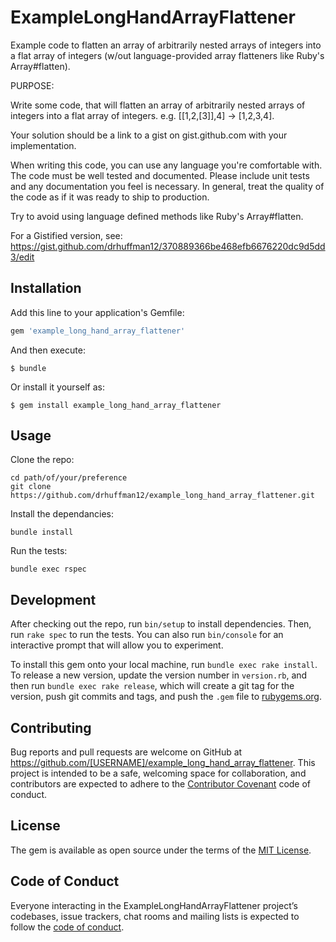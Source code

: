 # ExampleLongHandArrayFlattener

Example code to flatten an array of arbitrarily nested arrays of integers into a flat array of integers (w/out language-provided array flatteners like Ruby's Array#flatten).

PURPOSE:

Write some code, that will flatten an array of arbitrarily nested arrays of integers into a flat array of integers.
e.g. [[1,2,[3]],4] -> [1,2,3,4]. 

Your solution should be a link to a gist on gist.github.com with your implementation.

When writing this code, you can use any language you're comfortable with. The code must be well tested and documented.
Please include unit tests and any documentation you feel is necessary. In general, treat the quality of the code as
if it was ready to ship to production.

Try to avoid using language defined methods like Ruby's Array#flatten.

For a Gistified version, see: https://gist.github.com/drhuffman12/370889366be468efb6676220dc9d5dd3/edit

## Installation

Add this line to your application's Gemfile:

```ruby
gem 'example_long_hand_array_flattener'
```

And then execute:

    $ bundle

Or install it yourself as:

    $ gem install example_long_hand_array_flattener

## Usage

Clone the repo:

```
cd path/of/your/preference
git clone https://github.com/drhuffman12/example_long_hand_array_flattener.git
```

Install the dependancies:

```
bundle install
```

Run the tests:

```
bundle exec rspec
```

## Development

After checking out the repo, run `bin/setup` to install dependencies. Then, run `rake spec` to run the tests. You can also run `bin/console` for an interactive prompt that will allow you to experiment.

To install this gem onto your local machine, run `bundle exec rake install`. To release a new version, update the version number in `version.rb`, and then run `bundle exec rake release`, which will create a git tag for the version, push git commits and tags, and push the `.gem` file to [rubygems.org](https://rubygems.org).

## Contributing

Bug reports and pull requests are welcome on GitHub at https://github.com/[USERNAME]/example_long_hand_array_flattener. This project is intended to be a safe, welcoming space for collaboration, and contributors are expected to adhere to the [Contributor Covenant](http://contributor-covenant.org) code of conduct.

## License

The gem is available as open source under the terms of the [MIT License](https://opensource.org/licenses/MIT).

## Code of Conduct

Everyone interacting in the ExampleLongHandArrayFlattener project’s codebases, issue trackers, chat rooms and mailing lists is expected to follow the [code of conduct](https://github.com/[USERNAME]/example_long_hand_array_flattener/blob/master/CODE_OF_CONDUCT.md).
